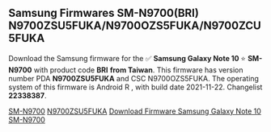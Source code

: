<h2>Samsung Firmwares SM-N9700(BRI) N9700ZSU5FUKA/N9700OZS5FUKA/N9700ZCU5FUKA</h2>
Download the Samsung firmware for the ✅ <strong>Samsung Galaxy Note 10 </strong> ⭐ <strong>SM-N9700</strong> with product code <strong>BRI</strong> <strong> from Taiwan</strong>. This firmware has version number PDA <strong>N9700ZSU5FUKA</strong> and CSC N9700OZS5FUKA. The operating system of this firmware is Android R , with build date 2021-11-22. Changelist <strong>22338387</strong>.


[SM-N9700](https://samfirm.shop/samsung/model/SM-N9700)
[N9700ZSU5FUKA](https://samfirm.shop/samsung/pda/N9700ZSU5FUKA)
[Download Firmware Samsung Galaxy Note 10 SM-N9700](https://samfirm.shop/samsung/firmware/475944)
